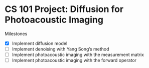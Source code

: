 # CS 101 Project: Diffusion for Photoacoustic Imaging

Milestones
- [x] Implement diffusion model
- [ ] Implement denoising with Yang Song’s method
- [ ] Implement photoacoustic imaging with the measurement matrix
- [ ] Implement photoacoustic imaging with the forward operator
